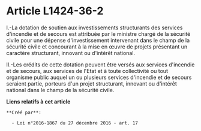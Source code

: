 # Article L1424-36-2

I.-La dotation de soutien aux investissements structurants des services d'incendie et de secours est attribuée par le
ministre chargé de la sécurité civile pour une dépense d'investissement intervenant dans le champ de la sécurité civile et
concourant à la mise en œuvre de projets présentant un caractère structurant, innovant ou d'intérêt national. 

II.-Les crédits de cette dotation peuvent être versés aux services d'incendie et de secours, aux services de l'Etat et à
toute collectivité ou tout organisme public auquel un ou plusieurs services d'incendie et de secours seraient partie,
porteurs d'un projet structurant, innovant ou d'intérêt national dans le champ de la sécurité civile.

**Liens relatifs à cet article**

	**Créé par**:

	  - Loi n°2016-1867 du 27 décembre 2016 - art. 17
